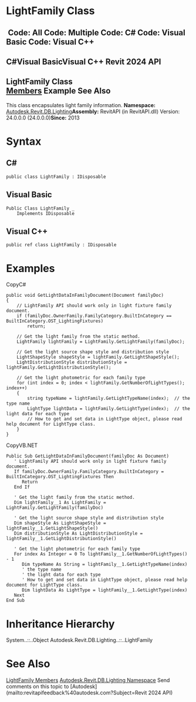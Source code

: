 # LightFamily Class

﻿
 Code: All Code: Multiple Code: C# Code: Visual Basic Code: Visual C++   
---  
C#Visual BasicVisual C++
Revit 2024 API  
---  
LightFamily Class  
[Members](abedd83f-c9fd-ac11-12fe-0c3562489f21.md "LightFamily Members") Example See Also  
---  
This class encapsulates light family information. 
**Namespace:** [Autodesk.Revit.DB.Lighting](a6a04f07-7fd2-0a4e-12e7-01842ee6daaf.md "Autodesk.Revit.DB.Lighting Namespace")**Assembly:** RevitAPI (in RevitAPI.dll) Version: 24.0.0.0 (24.0.0.0)**Since:** 2013 
# Syntax
C#  
---  
```text
public class LightFamily : IDisposable
```
  
Visual Basic  
---  
```text
Public Class LightFamily _
	Implements IDisposable
```
  
Visual C++  
---  
```text
public ref class LightFamily : IDisposable
```
  
# Examples
CopyC#
```text
public void GetLightDataInFamilyDocument(Document familyDoc)
{
    // LightFamily API should work only in light fixture family document.
    if (familyDoc.OwnerFamily.FamilyCategory.BuiltInCategory == BuiltInCategory.OST_LightingFixtures)
        return;

    // Get the light family from the static method.
    LightFamily lightFamily = LightFamily.GetLightFamily(familyDoc);

    // Get the light source shape style and distribution style
    LightShapeStyle shapeStyle = lightFamily.GetLightShapeStyle();
    LightDistributionStyle distributionStyle = lightFamily.GetLightDistributionStyle();

    // Get the light photometric for each family type
    for (int index = 0; index < lightFamily.GetNumberOfLightTypes(); index++)
    {
        string typeName = lightFamily.GetLightTypeName(index);  // the type name
        LightType lightData = lightFamily.GetLightType(index);  // the light data for each type
        // How to get and set data in LightType object, please read help document for LightType class.
    }
}
```

CopyVB.NET
```text
Public Sub GetLightDataInFamilyDocument(familyDoc As Document)
   ' LightFamily API should work only in light fixture family document.
   If familyDoc.OwnerFamily.FamilyCategory.BuiltInCategory = BuiltInCategory.OST_LightingFixtures Then
      Return
   End If

   ' Get the light family from the static method.
   Dim lightFamily__1 As LightFamily = LightFamily.GetLightFamily(familyDoc)

   ' Get the light source shape style and distribution style
   Dim shapeStyle As LightShapeStyle = lightFamily__1.GetLightShapeStyle()
   Dim distributionStyle As LightDistributionStyle = lightFamily__1.GetLightDistributionStyle()

   ' Get the light photometric for each family type
   For index As Integer = 0 To lightFamily__1.GetNumberOfLightTypes() - 1
      Dim typeName As String = lightFamily__1.GetLightTypeName(index)
      ' the type name
      ' the light data for each type
      ' How to get and set data in LightType object, please read help document for LightType class.
      Dim lightData As LightType = lightFamily__1.GetLightType(index)
   Next
End Sub
```

# Inheritance Hierarchy
System..::..Object Autodesk.Revit.DB.Lighting..::..LightFamily
# See Also
[LightFamily Members](abedd83f-c9fd-ac11-12fe-0c3562489f21.md "LightFamily Members")
[Autodesk.Revit.DB.Lighting Namespace](a6a04f07-7fd2-0a4e-12e7-01842ee6daaf.md "Autodesk.Revit.DB.Lighting Namespace")
Send comments on this topic to [Autodesk](mailto:revitapifeedback%40autodesk.com?Subject=Revit 2024 API)